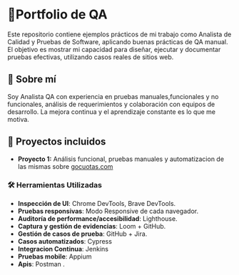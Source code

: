 # 🧪Portfolio de QA 

Este repositorio contiene ejemplos prácticos de mi trabajo como Analista de Calidad y Pruebas de Software, aplicando buenas prácticas de QA manual. El objetivo es mostrar mi capacidad para diseñar, ejecutar y documentar pruebas efectivas, utilizando casos reales de sitios web.

## 🧠 Sobre mí

Soy Analista QA con experiencia en pruebas manuales,funcionales y no funcionales, análisis de requerimientos y colaboración con equipos de desarrollo. La mejora continua y el aprendizaje constante es lo que me motiva.

## 📌 Proyectos incluidos

- **Proyecto 1:** Análisis funcional, pruebas manuales y automatizacion de las mismas sobre [gocuotas.com](https://www.gocuotas.com)

### 🛠 Herramientas Utilizadas

- **Inspección de UI**: Chrome DevTools, Brave DevTools.
- **Pruebas responsivas**: Modo Responsive de cada navegador.
- **Auditoría de performance/accesibilidad**: Lighthouse.
- **Captura y gestión de evidencias**: Loom + GitHub.
- **Gestión de casos de prueba**: GitHub + Jira.
- **Casos automatizados**: Cypress
- **Integracion Continua**: Jenkins
- **Pruebas mobile**: Appium
- **Apis**: Postman .
